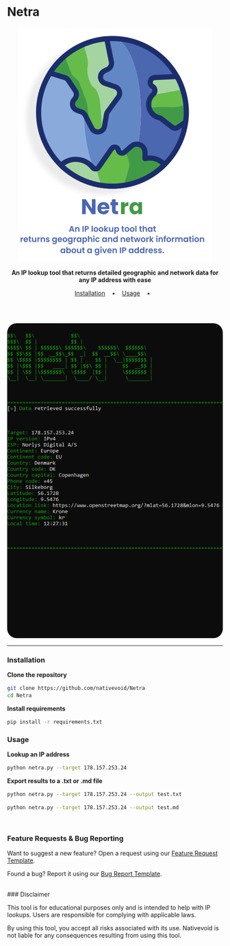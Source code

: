 # Netra

<p align="center">
  <img src="/docs/images/netra-logo.png">
</p>

<p align="center">
  <b>An IP lookup tool that returns detailed geographic and network data for any IP address with ease</b>
</p>

<p align="center">
  <a href="#installation">Installation</a>
  &nbsp;&nbsp;&nbsp;•&nbsp;&nbsp;&nbsp;
  <a href="#usage">Usage</a>
  &nbsp;&nbsp;&nbsp;•&nbsp;&nbsp;&nbsp;
</p>

<br><br>


<p align="center">
  <img src="/docs/images/demo.png">


---

### Installation

**Clone the repository**

```bash
git clone https://github.com/nativevoid/Netra
cd Netra
```

**Install requirements**

```bash
pip install -r requirements.txt
```

### Usage

**Lookup an IP address**

```bash
python netra.py --target 178.157.253.24
```

**Export results to a .txt or .md file**

```bash
python netra.py --target 178.157.253.24 --output test.txt
```

```bash
python netra.py --target 178.157.253.24 --output test.md
```

<br>

### Feature Requests & Bug Reporting

Want to suggest a new feature? Open a request using our [Feature Request Template](../.github/ISSUE_TEMPLATE/feature-request.yaml).

Found a bug? Report it using our [Bug Report Template](../.github/ISSUE_TEMPLATE/bug-report.yaml).

<br>
### Disclaimer

This tool is for educational purposes only and is intended to help with IP lookups. Users are responsible for complying with applicable laws.

By using this tool, you accept all risks associated with its use. Nativevoid is not liable for any consequences resulting from using this tool.


